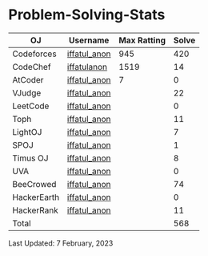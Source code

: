 # Problem-Solving-Stats

| OJ | Username | Max Ratting | Solve |
| -- | -------- | ----------- | ----- |
| Codeforces | [iffatul_anon](https://codeforces.com/profile/iffatul_anon)| 945 | 420 |
| CodeChef | [iffatulanon](https://www.codechef.com/users/iffatulanon) | 1519 | 14 |
| AtCoder | [iffatul_anon](https://atcoder.jp/users/iffatul_anon) | 7 | 0 |
| VJudge | [iffatul_anon](https://vjudge.net/user/i/666975) |  | 22 |
| LeetCode | [iffatul_anon]() |  | 0 |
| Toph | [iffatul_anon](https://toph.co/u/iffatul_anon) |  | 11 |
| LightOJ | [iffatul_anon](https://lightoj.com/user/iffatul_anon) |  | 7 |
| SPOJ | [iffatul_anon](https://www.spoj.com/myaccount/) |  | 1 |  
| Timus OJ | [iffatul_anon](https://acm.timus.ru/author.aspx?id=341829) |  | 8 |
| UVA | [iffatul_anon](https://onlinejudge.org/index.php?option=com_comprofiler&Itemid=3) |  | 0 |
| BeeCrowed | [iffatul_anon](https://www.beecrowd.com.br/judge/en/profile/639169) |  | 74 | 
| HackerEarth | [iffatul_anon]() |  | 0 |
| HackerRank | [iffatul_anon](https://www.hackerrank.com/iffatul_anon?hr_r=1) |  | 11 |
| Total |  |  | 568 |

Last Updated: 7 February, 2023
